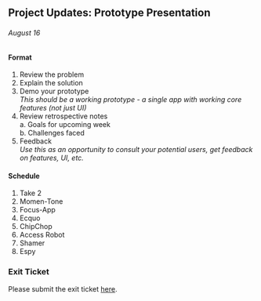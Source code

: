 ## Project Updates: Prototype Presentation
###### August 16  

#### Format
1.  Review the problem
2.  Explain the solution 
3.  Demo your prototype  
    *This should be a working prototype - a single app with working core features (not just UI)*
4.  Review retrospective notes  
  a.  Goals for upcoming week  
  b.  Challenges faced
5.  Feedback  
   *Use this as an opportunity to consult your potential users, get feedback on features, UI, etc.*

#### Schedule  
  
1.  Take 2
2.  Momen-Tone  
3.  Focus-App	
4.  Ecquo	 
5.  ChipChop	
6.  Access Robot  
7.  Shamer  
8.  Espy  

### Exit Ticket  
Please submit the exit ticket [here](https://docs.google.com/forms/d/1fg2reVfksZtYsKkjtXb2o7-0ZXRf1FoHr1ufWAVAZWw/viewform).  
